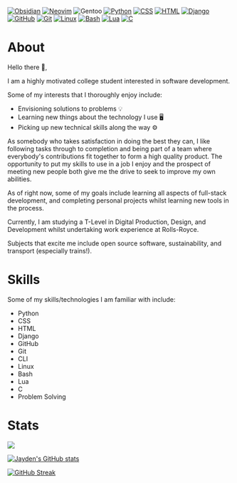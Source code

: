 [![Obsidian](https://img.shields.io/badge/Obsidian-%23483699.svg?&logo=obsidian&logoColor=white)](#) [![Neovim](https://img.shields.io/badge/Neovim-57A143?logo=neovim&logoColor=fff)](#) ![Gentoo](https://img.shields.io/badge/Gentoo-54487A?logo=gentoo&logoColor=white) [![Python](https://img.shields.io/badge/Python-3776AB?logo=python&logoColor=fff)](#) [![CSS](https://img.shields.io/badge/CSS-1572B6?logo=css3&logoColor=fff)](#) [![HTML](https://img.shields.io/badge/HTML-%23E34F26.svg?logo=html5&logoColor=white)](#) [![Django](https://img.shields.io/badge/Django-%23092E20.svg?logo=django&logoColor=white)](#) [![GitHub](https://img.shields.io/badge/GitHub-%23121011.svg?logo=github&logoColor=white)](#) [![Git](https://img.shields.io/badge/Git-F05032?logo=git&logoColor=fff)](#) [![Linux](https://img.shields.io/badge/Linux-FCC624?logo=linux&logoColor=black)](#) [![Bash](https://img.shields.io/badge/Bash-4EAA25?logo=gnubash&logoColor=fff)](#) [![Lua](https://img.shields.io/badge/Lua-%232C2D72.svg?logo=lua&logoColor=white)](#) [![C](https://img.shields.io/badge/C-00599C?logo=c&logoColor=white)](#)

# About

Hello there 👋,

I am a highly motivated college student interested in software development.

Some of my interests that I thoroughly enjoy include:

- Envisioning solutions to problems 💡
- Learning new things about the technology I use 🖥️
- Picking up new technical skills along the way ⚙️

As somebody who takes satisfaction in doing the best they can, I like following tasks through to completion and being part of a team where everybody's contributions fit together to form a high quality product. The opportunity to put my skills to use in a job I enjoy and the prospect of meeting new people both give me the drive to seek to improve my own abilities.

As of right now, some of my goals include learning all aspects of full-stack development, and completing personal projects whilst learning new tools in the process.

Currently, I am studying a T-Level in Digital Production, Design, and Development whilst undertaking work experience at Rolls-Royce.

Subjects that excite me include open source software, sustainability, and transport (especially trains!).

# Skills

Some of my skills/technologies I am familiar with include:

- Python
- CSS
- HTML
- Django
- GitHub
- Git
- CLI
- Linux
- Bash
- Lua
- C
- Problem Solving

# Stats

![](https://komarev.com/ghpvc/?username=Jayden876212&style=for-the-badge)

[![Jayden's GitHub stats](https://github-readme-stats.vercel.app/api?username=Jayden876212&theme=nord)](https://github.com/Jayden876212/github-readme-stats)

[![GitHub Streak](https://streak-stats.demolab.com/?user=Jayden876212&theme=nord)](https://git.io/streak-stats)
